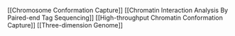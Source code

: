 [[Chromosome Conformation Capture]]
[[Chromatin Interaction Analysis By Paired-end Tag Sequencing]]
[[High-throughput Chromatin Conformation Capture]]
[[Three-dimension Genome]]
